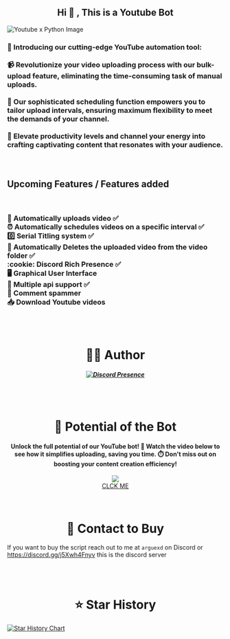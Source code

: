 <h2 align="center"> Hi 👋 , This is a Youtube Bot  <br/></h2>

 ![Youtube x Python Image](https://imgur.com/h6PWvs3.png) 


<h3>
🚀 Introducing our cutting-edge YouTube automation tool: 
  <br>
  <br>
📹 Revolutionize your video uploading process with our bulk-upload feature, eliminating the time-consuming task of manual uploads.
  <br>
  <br>
📅 Our sophisticated scheduling function empowers you to tailor upload intervals, ensuring maximum flexibility to meet the demands of your channel.
  <br>
  <br>
💪 Elevate productivity levels and channel your energy into crafting captivating content that resonates with your audience.
  <br>
  <br>
  <br>

</h3>

<h2>Upcoming Features / Features added</h2> <br>
<h3> 
🎈 Automatically uploads video ✅ <br>
⏰ Automatically schedules videos on a specific interval ✅ <br>
0️⃣ Serial Titling system ✅ <br>
🔄 Automatically Deletes the uploaded video from the video folder ✅ <br>
 :cookie: Discord Rich Presence ✅ <br>
🖥️ Graphical User Interface <br>
🤖 Multiple api support ✅ <br>
💬 Comment spammer <br>
📥 Download Youtube videos</h3>



  <br>
    <br>

<h1 align="center">👨‍💻 Author </h1> 
<h5 align="center"> 

[![Discord Presence](https://lanyard.cnrad.dev/api/842978764690030593)](https://discord.com/users/842978764690030593)
</h5>
  <br>

  <br>



<h1 align="center">🌟 Potential of the Bot </h1> 
<div align="center">
<h4>
Unlock the full potential of our YouTube bot! 🚀 Watch the video below to see how it simplifies uploading, saving you time. ⏱️ Don't miss out on boosting your content creation efficiency! </h4>

<a>
<img align="center" a href='https://www.youtube.com/watch?v=3qAJrQKENy8&'><img src='https://img.youtube.com/vi/3qAJrQKENy8/mqdefault.jpg'></a>
<br>
<a align="center" href="https://www.youtube.com/watch?v=3qAJrQKENy8&">CLCK ME</a>

  
</div>
 <br>
  <br>


<h1 align="center">📧 Contact to Buy </h1> 

If you want to buy the script reach out to me at 
`arguexd` on Discord or https://discord.gg/j5Xwh4Fnyv this is the discord server

<br>
<br>


<h1 align="center">⭐ Star History</h1> 

[![Star History Chart](https://api.star-history.com/svg?repos=Arguee/Youtube-Automation-Bot&type=Date)](https://star-history.com/#Arguee/Youtube-Automation-Bot&Date)


